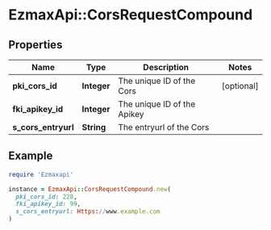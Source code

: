 # EzmaxApi::CorsRequestCompound

## Properties

| Name | Type | Description | Notes |
| ---- | ---- | ----------- | ----- |
| **pki_cors_id** | **Integer** | The unique ID of the Cors | [optional] |
| **fki_apikey_id** | **Integer** | The unique ID of the Apikey |  |
| **s_cors_entryurl** | **String** | The entryurl of the Cors |  |

## Example

```ruby
require 'Ezmaxapi'

instance = EzmaxApi::CorsRequestCompound.new(
  pki_cors_id: 228,
  fki_apikey_id: 99,
  s_cors_entryurl: Https://www.example.com
)
```

